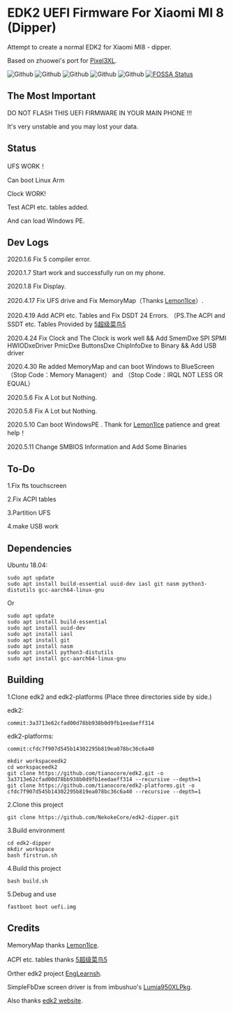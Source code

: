# EDK2 UEFI Firmware For Xiaomi MI 8 (Dipper)
Attempt to create a normal EDK2 for Xiaomi MI8 - dipper.

Based on zhuowei's port for [Pixel3XL](https://github.com/Pixel3Dev/edk2-pixel3/).

![Github](https://img.shields.io/github/last-commit/NekokeCore/edk2-dipper)
![Github](https://img.shields.io/github/downloads/NekokeCore/edk2-dipper/total)
![Github](https://img.shields.io/github/issues/NekokeCore/edk2-dipper)
![Github](https://img.shields.io/github/v/release/NekokeCore/edk2-dipper)
![Github](https://img.shields.io/github/v/release/NekokeCore/edk2-dipper?include_prereleases)
[![FOSSA Status](https://app.fossa.com/api/projects/git%2Bgithub.com%2FNekokeCore%2Fedk2-dipper.svg?type=shield)](https://app.fossa.com/projects/git%2Bgithub.com%2FNekokeCore%2Fedk2-dipper?ref=badge_shield)

## The Most Important
DO NOT FLASH THIS UEFI FIRMWARE IN YOUR MAIN PHONE !!!

It's very unstable and you may lost your data.

## Status 
 UFS WORK！

 Can boot Linux Arm

 Clock WORK!

 Test ACPI etc. tables added.

 And can load Windows PE.

## Dev Logs
2020.1.6 Fix 5 compiler error.

2020.1.7 Start work and successfully run on my phone.

2020.1.8 Fix Display.

2020.4.17 Fix UFS drive and Fix MemoryMap（Thanks [Lemon1Ice](https://github.com/Lemon1Ice)）.

2020.4.19 Add ACPI etc. Tables and Fix DSDT 24 Errors. （PS.The ACPI and SSDT etc. Tables Provided by [5超级菜鸟5](https://github.com/sunshuyu)

2020.4.24 Fix Clock and The Clock is work well && Add SmemDxe SPI SPMI HWIODxeDriver PmicDxe ButtonsDxe ChipInfoDxe to Binary && Add USB driver

2020.4.30 Re added MemoryMap and can boot Windows to BlueScreen（Stop Code：Memory Managent） and （Stop Code：IRQL NOT LESS OR EQUAL）

2020.5.6 Fix A Lot but Nothing.

2020.5.8 Fix A Lot but Nothing.

2020.5.10 Can boot WindowsPE . Thank for [Lemon1Ice](https://github.com/Lemon1Ice) patience and great help！

2020.5.11 Change SMBIOS Information and Add Some Binaries
## To-Do
1.Fix fts touchscreen

2.Fix ACPI tables

3.Partition UFS

4.make USB work

## Dependencies

Ubuntu 18.04:

```
sudo apt update
sudo apt install build-essential uuid-dev iasl git nasm python3-distutils gcc-aarch64-linux-gnu
```
Or
```
sudo apt update
sudo apt install build-essential
sudo apt install uuid-dev
sudo apt install iasl
sudo apt install git
sudo apt install nasm
sudo apt install python3-distutils
sudo apt install gcc-aarch64-linux-gnu
```


## Building
1.Clone edk2 and edk2-platforms (Place three directories side by side.)

edk2:
```
commit:3a3713e62cfad00d78bb938b0d9fb1eedaeff314
```

edk2-platforms:
```
commit:cfdc7f907d545b14302295b819ea078bc36c6a40
```

```
mkdir workspaceedk2
cd workspaceedk2
git clone https://github.com/tianocore/edk2.git -o 3a3713e62cfad00d78bb938b0d9fb1eedaeff314 --recursive --depth=1
git clone https://github.com/tianocore/edk2-platforms.git -o cfdc7f907d545b14302295b819ea078bc36c6a40 --recursive --depth=1
```

2.Clone this project
```
git clone https://github.com/NekokeCore/edk2-dipper.git
```

3.Build environment
```
cd edk2-dipper
mkdir workspace
bash firstrun.sh
```

4.Build this project
```
bash build.sh
```
5.Debug and use
```
fastboot boot uefi.img
```

## Credits
MemoryMap thanks [Lemon1Ice](https://github.com/Lemon1Ice).

ACPI etc. tables thanks [5超级菜鸟5](https://github.com/sunshuyu)

Orther edk2 project [EngLearnsh](https://github.com/EngLearnsh/edk2-dipper).

SimpleFbDxe screen driver is from imbushuo's [Lumia950XLPkg](https://github.com/WOA-Project/Lumia950XLPkg).

Also thanks [edk2 website](https://github.com/tianocore/tianocore.github.io/wiki/Using-EDK-II-with-Native-GCC#Install_required_software_from_apt).
